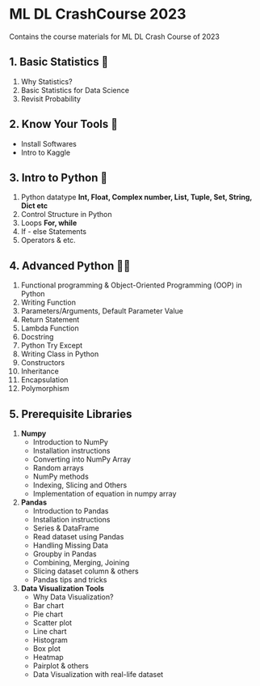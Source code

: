 # ML DL CrashCourse 2023
Contains the course materials for ML DL Crash Course of 2023


## 1. Basic Statistics 🧮
1. Why Statistics?
2. Basic Statistics for Data Science
3. Revisit Probability

## 2. Know Your Tools 🔨
- Install Softwares
- Intro to Kaggle
## 3. Intro to Python 🐍
1. Python datatype **Int, Float, Complex number, List, Tuple, Set, String, Dict etc**
2. Control Structure in Python
3. Loops **For, while**
4. If - else Statements
5. Operators & etc.


## 4. Advanced Python 🐍🔥
1. Functional programming & Object-Oriented Programming (OOP) in Python
2. Writing Function
3. Parameters/Arguments, Default Parameter Value
4. Return Statement
5. Lambda Function
6. Docstring
7. Python Try Except
8. Writing Class in Python
9. Constructors
10. Inheritance
11. Encapsulation
12. Polymorphism


## 5. Prerequisite Libraries
1. **Numpy**
    - Introduction to NumPy
    - Installation instructions
    - Converting into NumPy Array
    - Random arrays
    - NumPy methods
    - Indexing, Slicing and Others
    - Implementation of equation in numpy array
2. **Pandas**
    - Introduction to Pandas
    - Installation instructions
    - Series & DataFrame
    - Read dataset using Pandas
    - Handling Missing Data
    - Groupby in Pandas
    - Combining, Merging, Joining
    - Slicing dataset column & others
    - Pandas tips and tricks
3. **Data Visualization Tools**
    - Why Data Visualization?
    - Bar chart
    - Pie chart
    - Scatter plot
    - Line chart
    - Histogram
    - Box plot
    - Heatmap
    - Pairplot & others
    - Data Visualization with real-life dataset